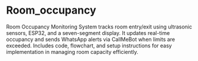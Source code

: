 # Room_occupancy
Room Occupancy Monitoring System tracks room entry/exit using ultrasonic sensors, ESP32, and a seven-segment display. It updates real-time occupancy and sends WhatsApp alerts via CallMeBot when limits are exceeded. Includes code, flowchart, and setup instructions for easy implementation in managing room capacity efficiently.
